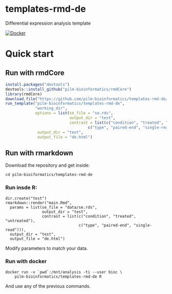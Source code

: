 # templates-rmd-de

Differential expression analysis template

[![Docker](https://img.shields.io/docker/automated/lpantano/templates-rmd-de.svg)](https://hub.docker.com/r/lpantano/templates-rmd-de/)

# Quick start

        
## Run with rmdCore

```r
install.packages("devtools")
devtools::install_github("pilm-bioinformatics/rmdCore")
library(rmdCore)
download.file("https://github.com/pilm-bioinformatics/templates-rmd-de/raw/master/data/se.rds", "se.rds")
run_template("pilm-bioinformatics/templates-rmd-de", 
             "working_dir",
             options = list(se_file = "se.rds",
                            output_dir = "test",
                            contrast = list(c("condition", "treated", "untreated"),
                                    c("type", "paired-end", "single-read"))),
              output_dir = "test",
              output_file = "de.html")
```

## Run with rmarkdown

Download the repository and get inside:

    cd pilm-bioiformatics/templates-rmd-de
  
### Run insde R:

    dir.create("test")
    rmarkdown::render("main.Rmd",
      params = list(se_file = "data/se.rds",
                    output_dir = "test",
                    contrast = list(c("condition", "treated", "untreated"),
                                    c("type", "paired-end", "single-read"))),
      output_dir = "test",
      output_file = "de.html")

Modify parameters to match your data.

### Run with docker

    docker run -v `pwd`:/mnt/analysis -ti --user bioc \
        pilm-bioinformatics/templates-rmd-de R 
 
 And use any of the previous commands.
